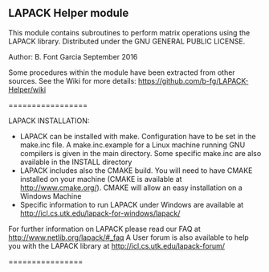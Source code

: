 ## LAPACK Helper module

This module contains subroutines to perform matrix operations using the LAPACK library.
Distributed under the GNU GENERAL PUBLIC LICENSE.

Author: B. Font Garcia
September 2016

Some procedures within the module have been extracted from other sources.
See the Wiki for more details: https://github.com/b-fg/LAPACK-Helper/wiki

=================

LAPACK INSTALLATION:
 - LAPACK can be installed with make. Configuration have to be set in the
 make.inc file. A make.inc.example for a Linux machine running GNU compilers
 is given in the main directory. Some specific make.inc are also available in
 the INSTALL directory
 - LAPACK includes also the CMAKE build. You will need to have CMAKE installed
 on your machine (CMAKE is available at http://www.cmake.org/). CMAKE will allow
 an easy installation on a Windows Machine
 - Specific information to run LAPACK under Windows are available at
 http://icl.cs.utk.edu/lapack-for-windows/lapack/

 For further information on LAPACK please read our FAQ at
 http://www.netlib.org/lapack/#_faq
 A User forum is also available to help you with the LAPACK library at
 http://icl.cs.utk.edu/lapack-forum/

================
